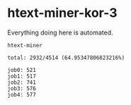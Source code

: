 # htext-miner-kor-3

Everything doing here is automated.

```
htext-miner

total: 2932/4514 (64.95347806823216%)

job0: 521
job1: 517
job2: 741
job3: 576
job4: 577
```